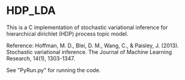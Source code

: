 # HDP_LDA

This is a C implementation of stochastic variational inference for hierarchical dirichlet (HDP) process topic model.

Reference:
Hoffman, M. D., Blei, D. M., Wang, C., & Paisley, J. (2013). Stochastic variational inference. The Journal of Machine Learning Research, 14(1), 1303-1347.

See "PyRun.py" for running the code.
